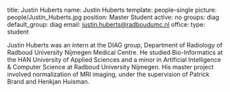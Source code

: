 title: Justin Huberts
name: Justin Huberts
template: people-single
picture: people/Justin_Huberts.jpg
position: Master Student
active: no
groups: diag
default_group: diag
email: justin.huberts@radboudumc.nl
office: 
type: student

Justin Huberts was an intern at the DIAG group, Department of Radiology of Radboud University Nijmegen Medical Centre. He studied Bio-Informatics at the HAN University of Applied Sciences and a minor in Artificial Intelligence & Computer Science at Radboud University Nijmegen. His master project involved normalization of MRI imaging, under the supervision of Patrick Brand and Henkjan Huisman.